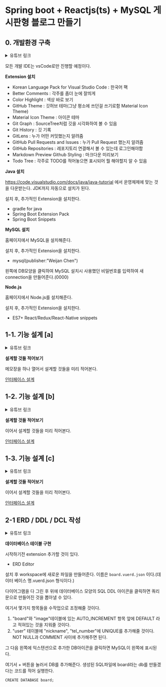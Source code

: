 # Spring boot + Reactjs(ts) + MySQL 게시판형 블로그 만들기

## 0. 개발환경 구축
<details>
<summary>
유튜브 링크
</summary>

https://www.youtube.com/watch?v=NTZgPYlassE&list=PLbq5jHjpmq7q-Td2jOXtpf7SD5c53RqXh

</details>

모든 개발 IDE는 vsCode로만 진행할 예정이다.

**Extension 설치**

- Korean Language Pack for Visual Studio Code : 한국어 팩
- Better Comments : 각주를 좀더 눈에 잘띄게
- Color Highlight : 색상 바로 보기
- GitHub Theme : 깃허브 테마(그냥 평소에 쓰던걸 쓰기로함 Material Icon Theme)
- Material Icon Theme : 아이콘 테마
- Git Graph : SourceTree처럼 깃을 시각화하여 볼 수 있음
- Git History : 깃 기록
- GitLens : 누가 어떤 커밋했는지 알려줌
- GitHub Pull Requests and Issues : 누가 Pull Request 했는지 알려줌
- GitHub Repositories : 레포지토리 연결해서 볼 수 있는데 로그인해야함
- Markdown Preview Github Styling : 마크다운 미리보기
- Todo Tree : 각주로 TODO를 적어놓으면 표시되어 뭘 해야할지 알 수 있음



**Java 설치**

https://code.visualstudio.com/docs/java/java-tutorial 에서 운영체제에 맞는 것을 다운받는다. JDK까지 자동으로 설치가 된다.

설치 후, 추가적인 Extension을 설치한다.

- gradle for java
- Spring Boot Extension Pack
- Spring Boot Snippets

**MySQL 설치**

홈페이지에서 MySQL을 설치해준다.

설치 후, 추가적인 Extension을 설치한다.
- mysql(publisher:"Weijan Chen")

왼쪽에 DB모양을 클릭하여 MySQL 설치시 사용했던 비밀번호를 입력하여 새 connection을 만들어준다.(0000)

**Node.js**

홈페이지에서 Node.js를 설치해준다.

설치 후, 추가적인 Extension을 설치한다.
- ES7+ React/Redux/React-Native snippets

## 1-1. 기능 설계 [a]

<details>
<summary>
유튜브 링크
</summary>

https://www.youtube.com/watch?v=bOAV4GeGYHg

</details>

**설계할 것들 적어보기**

메모장을 하나 열어서 설계할 것들을 미리 적어본다.

[인터페이스 설계](./Interface.md)

## 1-2. 기능 설계 [b]

<details>
<summary>
유튜브 링크
</summary>

https://www.youtube.com/watch?v=bOAV4GeGYHg

</details>

**설계할 것들 적어보기**

이어서 설계할 것들을 미리 적어본다.

[인터페이스 설계](./Interface.md)

## 1-3. 기능 설계 [c]

<details>
<summary>
유튜브 링크
</summary>

https://www.youtube.com/watch?v=kuqPBjZgsus&t=21s

</details>

**설계할 것들 적어보기**

이어서 설계할 것들을 미리 적어본다.

[인터페이스 설계](./Interface.md)


## 2-1 ERD / DDL / DCL 작성

<details>
<summary>
유튜브 링크
</summary>

https://www.youtube.com/watch?v=Nd3i_8f8RTw&list=PLbq5jHjpmq7q-Td2jOXtpf7SD5c53RqXh&index=5&t=5s

</details>

**데이터베이스 테이블 구현**

시작하기전 extension 추가할 것이 있다.

- ERD Editor

설치 후 workspace에 새로운 파일을 만들어준다. 이름은 `board.vuerd.json` 이다.(데이터 베이스 명.vuerd.json 형식이다.)

다이어그램을 다 그린 후 위에 데이터베이스 모양의 SQL DDL 아이콘을 클릭하면 쿼리문으로 만들어진 것을 뽑아낼 수 있다.

여기서 몇가지 항목들을 수작업으로 조정해줄 것이다.

1. "board"와 "image"테이블에 있는 AUTO_INCREMENT 항목 앞에 DEFAULT 라고 적혀있는 것을 지워줄 것이다.
2. "user" 테이블에 "nickname", "tel_number"에 UNIQUE를 추가해줄 것이다. NOT NULL과 COMMENT 사이에 추가해주면 된다.

그 다음 왼쪽에 익스텐션으로 추가한 DB아이콘을 클릭하면 MySQL이 왼쪽에 표시된다.

여기서 + 버튼을 눌러서 DB를 추가해준다. 생성된 SQL파일에 board라는 db를 만들겠다는 코드를 적어 실행한다.
```
CREATE DATABASE board;
```
